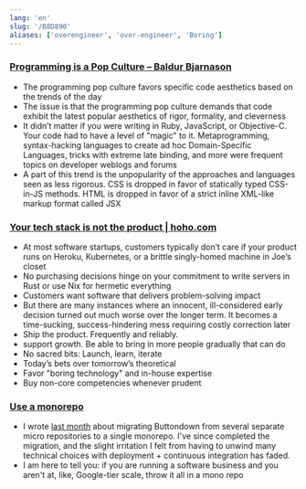 ```yaml
---
lang: 'en'
slug: '/B8D890'
aliases: ['overengineer', 'over-engineer', 'Boring']
---
```


### [Programming is a Pop Culture – Baldur Bjarnason](https://www.baldurbjarnason.com/2022/programming-is-a-pop-culture/)

- The programming pop culture favors specific code aesthetics based on the trends of the day
- The issue is that the programming pop culture demands that code exhibit the latest popular aesthetics of rigor, formality, and cleverness
- It didn’t matter if you were writing in Ruby, JavaScript, or Objective-C. Your code had to have a level of "magic" to it. Metaprogramming, syntax-hacking languages to create ad hoc Domain-Specific Languages, tricks with extreme late binding, and more were frequent topics on developer weblogs and forums
- A part of this trend is the unpopularity of the approaches and languages seen as less rigorous. CSS is dropped in favor of statically typed CSS-in-JS methods. HTML is dropped in favor of a strict inline XML-like markup format called JSX

### [Your tech stack is not the product | hoho.com](https://hoho.com/posts/your-stack-is-not-the-product/)

- At most software startups, customers typically don’t care if your product runs on Heroku, Kubernetes, or a brittle singly-homed machine in Joe’s closet
- No purchasing decisions hinge on your commitment to write servers in Rust or use Nix for hermetic everything
- Customers want software that delivers problem-solving impact
- But there are many instances where an innocent, ill-considered early decision turned out much worse over the longer term. It becomes a time-sucking, success-hindering mess requiring costly correction later
- Ship the product. Frequently and reliably.
- support growth. Be able to bring in more people gradually that can do
- No sacred bits: Launch, learn, iterate
- Today’s bets over tomorrow’s theoretical
- Favor "boring technology" and in-house expertise
- Buy non-core competencies whenever prudent

### [Use a monorepo](https://buttondown.email/blog/just-use-a-monorepo)

- I wrote [last month](https://buttondown.email/blog/on-monorepos) about migrating Buttondown from several separate micro repositories to a single monorepo. I've since completed the migration, and the slight irritation I felt from having to unwind many technical choices with deployment + continuous integration has faded.
- I am here to tell you: if you are running a software business and you aren't at, like, Google-tier scale, throw it all in a mono repo

<head>
  <html lang="en-US"/>
</head>
